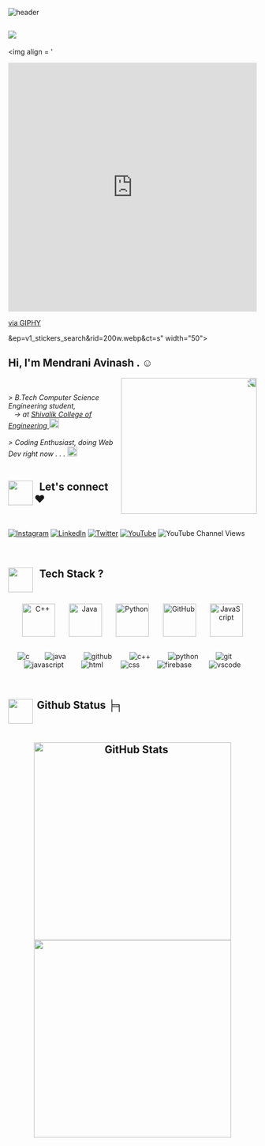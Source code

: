<!-- **mreshank/mreshank** is a ✨ _special_ ✨ repository because its `README.md` (this file) appears on your GitHub profile. -->

![header](https://user-images.githubusercontent.com/121122397/216614878-411f6178-defa-4330-ba48-16db1cc92830.png)



## [![](https://visitcount.itsvg.in/api?id=mreshank&label=Profile%20Views&pretty=true)](https://visitcount.itsvg.in)
 <img align = '<div style="width:100%;height:0;padding-bottom:100%;position:relative;"><iframe src="https://giphy.com/embed/GRPy8MKag9U1U88hzY" width="100%" height="100%" style="position:absolute" frameBorder="0" class="giphy-embed" allowFullScreen></iframe></div><p><a href="https://giphy.com/gifs/sesamestreet-sesame-street-cookie-monster-GRPy8MKag9U1U88hzY">via GIPHY</a></p>&ep=v1_stickers_search&rid=200w.webp&ct=s" width="50"> <h2> Hi, I'm <strong> Mendrani Avinash </strong>. ☺</h2> <!-- <img src="https://media.giphy.com/media/mGcNjsfWAjY5AEZNw6/giphy.gif" width="50"> -->
<img align = 'right' src="https://media0.giphy.com/media/gjrYDwbjnK8x36xZIO/200w.webp?cid=ecf05e47ftec81a6c31a10x5cz784x46nc9jrms0zxtsrd6v&ep=v1_gifs_related&rid=200w.webp&ct=s" width="275" style="border-radius: 50; transform: scaleX(-1);"></br>

<p>
    <em>
        > B.Tech Computer Science Engineering student, </br>
           -> at <a href="https://shivalikcollege.edu.in/"> Shivalik College of Engineering </a>
        <img src="https://i.giphy.com/5HPUYijRDK3gRpMKXw.webp" width="20">
        </br></br>
        > Coding Enthusiast, doing Web Dev right now . . .
        <img src="https://i.giphy.com/hS42TuYYnANLFR9IRQ.webp" width="20"> 
        </br></br>
    </em>
</p>



## 
<img align = 'left' src="https://media4.giphy.com/media/14D80hPRCWWnGeyRlY/giphy.gif?cid=ecf05e47hm4poo8te3a0ii5sijufol9zapzz80doaj0nojfz&ep=v1_gifs_related&rid=giphy.gif&ct=s" width="50"> <h2>   Let's connect ♥ </h2> </br>

[![Instagram](https://img.shields.io/badge/Instagram-%23E4405F.svg?logo=Instagram&logoColor=white)](https://instagram.com/mreshank) [![LinkedIn](https://img.shields.io/badge/LinkedIn-%230077B5.svg?logo=linkedin&logoColor=white)](https://www.linkedin.com/in/mreshank) [![Twitter](https://img.shields.io/badge/Twitter-%231DA1F2.svg?logo=Twitter&logoColor=white)](https://twitter.com/mreshank) [![YouTube](https://img.shields.io/badge/YouTube-%23FF0000.svg?logo=YouTube&logoColor=white)](https://www.youtube.com/@mreshanktyagi) ![YouTube Channel Views](https://img.shields.io/youtube/channel/views/UCmz0KSVA40atJqEoKAkFulw)

</br>



##
<img align = 'left' src="https://media4.giphy.com/media/v1.Y2lkPTc5MGI3NjExc3d0cXJmMzB3bG4weWZxOGRhcmd0MWYyc2JjNW9vejFyZXZlN3pvaiZlcD12MV9pbnRlcm5hbF9naWZfYnlfaWQmY3Q9cw/WFZvB7VIXBgiz3oDXE/giphy.gif" width="50"> <h2>   Tech Stack ? </h2> </br>

<div align="center" style="display: flex; flex-direction: column; justify-content: space-evenly;">
    <div align="center" style="display: flex; align-items: center; justify-content: center; justify-content: space-evenly;">
        <img src="https://techstack-generator.vercel.app/cpp-icon.svg" alt="C++" width="67" height="67" />
        <img src="https://techstack-generator.vercel.app/java-icon.svg" alt="Java" width="67" height="67" />
        <img src="https://techstack-generator.vercel.app/python-icon.svg" alt="Python" width="67" height="67" />
        <img src="https://techstack-generator.vercel.app/github-icon.svg" alt="GitHub" width="67" height="67" />
        <img src="https://techstack-generator.vercel.app/js-icon.svg" alt="JavaScript" width="67" height="67" />
    </div>
    <br>

![c](https://img.shields.io/badge/c-%2300599C.svg?style=for-the-badge&logo=c)        ![java](https://img.shields.io/badge/java-%23ED8B00.svg?style=for-the-badge&logo=java)         ![github](https://img.shields.io/badge/github-%23121011.svg?style=for-the-badge&logo=github&logoColor=white)         ![c++](https://img.shields.io/badge/c++-%2300599C.svg?style=for-the-badge&logo=c%2B%2B)         ![python](https://img.shields.io/badge/python-3670A0?style=for-the-badge&logo=python&logoColor=ffdd54)         ![git](https://img.shields.io/badge/git-%23F05033.svg?style=for-the-badge&logo=git&logoColor=white)         ![javascript](https://img.shields.io/badge/javascript-%23323330.svg?style=for-the-badge&logo=javascript&logoColor=%23F7DF1E)         ![html](https://img.shields.io/badge/html5-%23E34F26.svg?style=for-the-badge&logo=html5)         ![css](https://img.shields.io/badge/css3-%231572B6.svg?style=for-the-badge&logo=css3)         ![firebase](https://img.shields.io/badge/firebase-%23039BE5.svg?style=for-the-badge&logo=firebase)         ![vscode](https://img.shields.io/badge/Visual%20Studio%20Code-%23007ACC.svg?style=for-the-badge&logo=visual-studio-code&logoColor=white)</br>
</div>

</br>


  
##
<img align = 'left' src="https://media1.giphy.com/media/l4FGrHErakgV8GRO0/giphy.gif?cid=ecf05e47wewxviqsc0c4ttaghuas9e12h6v5mqwnwd8uunbv&ep=v1_stickers_search&rid=giphy.gif&ct=s" width="50"> <h2 align="start">  Github Status ╞╕ </h2> </br>

<h2 </h2>

<div align="center" >
  <div>
    <a href="https://github.com/mreshank" title="Go to Source">
      <img width=400 src="https://github-readme-stats.vercel.app/api?username=mreshank&show_icons=true&theme=transparent&hide_border=true&hide_rank=false" alt="GitHub Stats" />
    </a>
    <a href="https://github.com/mreshank" title="Go to Source">
      <img width=400 src="https://streak-stats.demolab.com/?user=mreshank&theme=transparent&hide_border=true" />
    </a>
  </div>
</div>  



<!----------------------------------{ reference links }--------------------------------->

[stats]: https://github-readme-stats-sigma-five.vercel.app/api?username=mreshank&show_icons=true&theme=dark&hide_border=false&include_all_commits=true&count_private=false
[langs]: https://github-readme-stats.vercel.app/api/top-langs/?username=mreshank&theme=dark&hide_border=false&count_private=false&layout=compact&langs_count=10&hide=html,css,scss,less,stylus,shell,makefile,cmake,perl,php,blade,smarty,scss,less,stylus,shell,makefile,cmake,perl,php,blade,smarty,jupyter+notebook,
[streaks]: https://github-readme-streak-stats.herokuapp.com/?usermreshank=&theme=dark&hide_border=false#gh-light-mode-only
